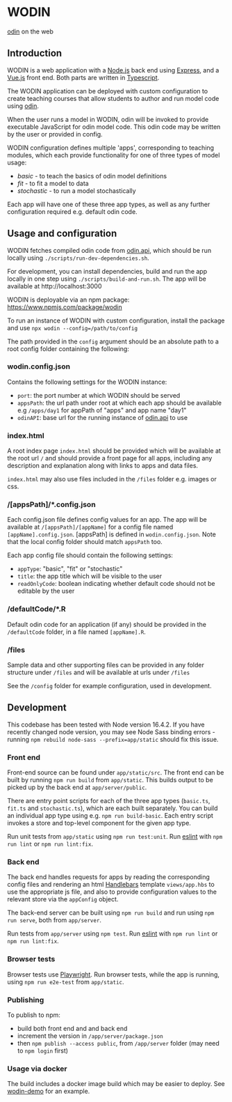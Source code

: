 # WODIN

[odin](https://github.com/mrc-ide/odin) on the web

## Introduction

WODIN is a web application with a [Node.js](https://nodejs.org/en/) back end using [Express](http://expressjs.com/), 
and a [Vue.js](https://vuejs.org/) front end. Both parts are written in [Typescript](https://www.typescriptlang.org/).  

The WODIN application can be deployed with custom configuration to create teaching courses that allow students to author 
and run model code using [odin](https://github.com/mrc-ide/odin).

When the user runs a model in WODIN, odin will be invoked to provide executable JavaScript for odin model code. This 
odin code may be written by the user or provided in config.

WODIN configuration defines multiple 'apps', corresponding to teaching modules, which each provide functionality for 
one of three types of model usage:
- *basic* - to teach the basics of odin model definitions
- *fit* - to fit a model to data
- *stochastic* - to run a model stochastically

Each app will have one of these three app types, as well as any further configuration required e.g. default odin code. 

## Usage and configuration

WODIN fetches compiled odin code from [odin.api](https://github.com/mrc-ide/odin.api), which should be run locally using 
`./scripts/run-dev-dependencies.sh`.

For development, you can install dependencies, build and run the app locally in one step using `./scripts/build-and-run.sh`. The app will be available at http://localhost:3000 

WODIN is deployable via an npm package: https://www.npmjs.com/package/wodin

To run an instance of WODIN with custom configuration, install the package and use `npx wodin --config=/path/to/config`

The path provided in the `config` argument should be an absolute path to a root config folder containing the following: 

### wodin.config.json

Contains the following settings for the WODIN instance:
- `port`: the port number at which WODIN should be served
- `appsPath`: the url path under root at which each app should be available e.g `/apps/day1` for appPath of "apps" and app 
name "day1"
- `odinAPI`: base url for the running instance of [odin.api](https://github.com/mrc-ide/odin.api) to use

### index.html 

A root index page `index.html` should be provided which will be available at the root url `/` and should provide a front 
page for all apps, including any description and explanation along with links to apps and data files.

`index.html` may also use files included in the `/files` folder e.g. images or css.

### /[appsPath]/*.config.json

Each config.json file defines config values for an app. The app will be available at `/[appsPath]/[appName]` for a config
file named `[appName].config.json`. [appsPath] is defined in `wodin.config.json`. Note that the local config folder should
match `appsPath` too. 

Each app config file should contain the following settings:
- `appType`: "basic", "fit" or "stochastic"
- `title`: the app title which will be visible to the user
- `readOnlyCode`: boolean indicating whether default code should not be editable by the user

### /defaultCode/*.R

Default odin code for an application (if any) should be provided in the `/defaultCode` folder, in a file named `[appName].R`.

### /files

Sample data and other supporting files can be provided in any folder structure under `/files` and will be available at urls under `/files`

See the `/config` folder for example configuration, used in development. 

## Development

This codebase has been tested with Node version 16.4.2.
If you have recently changed node version, you may see Node Sass binding errors - running `npm rebuild node-sass --prefix=app/static`
should fix this issue. 

### Front end 

Front-end source can be found under `app/static/src`. The front end can be built by running `npm run build` from
`app/static`. This builds output to be picked up by the back end at `app/server/public`.

There are entry point scripts for each of the three app types (`basic.ts`, `fit.ts` and `stochastic.ts`), which are each
built separately. You can build an individual app type using e.g. `npm run build-basic`. Each entry script invokes a store
and top-level component for the given app type. 

Run unit tests from `app/static` using `npm run test:unit`. Run [eslint](https://eslint.org/) with `npm run lint` or `npm run lint:fix`.

### Back end

The back end handles requests for apps by reading the corresponding config files and rendering an html [Handlebars](https://handlebarsjs.com/) template
`views/app.hbs` to use the appropriate js file, and also to provide configuration values to the relevant store via
the `appConfig` object.

The back-end server can be built using `npm run build` and run using `npm run serve`, both from `app/server`.

Run tests from `app/server` using `npm test`. Run [eslint](https://eslint.org/) with `npm run lint` or `npm run lint:fix`.

### Browser tests

Browser tests use [Playwright](https://playwright.dev/). Run browser tests, while the app is running, using `npm run e2e-test` from `app/static`.

### Publishing

To publish to npm:
- build both front end and and back end
- increment the version in `/app/server/package.json`
- then `npm publish --access public`, from `/app/server` folder (may need to `npm login` first)

### Usage via docker

The build includes a docker image build which may be easier to deploy. See [wodin-demo](https://github.com/mrc-ide/wodin-demo) for an example.
